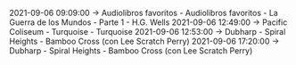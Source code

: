 2021-09-06 09:09:00 -> Audiolibros favoritos - Audiolibros favoritos - La Guerra de los Mundos - Parte 1 - H.G. Wells
2021-09-06 12:49:00 -> Pacific Coliseum - Turquoise - Turquoise
2021-09-06 12:53:00 -> Dubharp - Spiral Heights - Bamboo Cross (con Lee Scratch Perry)
2021-09-06 17:20:00 -> Dubharp - Spiral Heights - Bamboo Cross (con Lee Scratch Perry)
